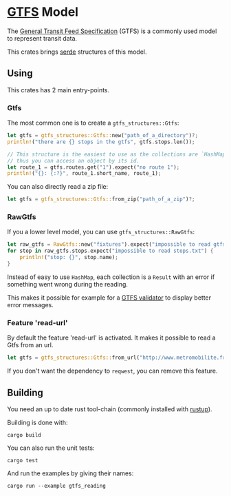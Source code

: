 # [GTFS](https://gtfs.org/) Model

The [General Transit Feed Specification](https://gtfs.org/) (GTFS) is a commonly used model to represent transit data.

This crates brings [serde](https://serde.rs) structures of this model.

## Using

This crates has 2 main entry-points.

### Gtfs
The most common one is to create a `gtfs_structures::Gtfs`:

```rust
let gtfs = gtfs_structures::Gtfs::new("path_of_a_directory")?;
println!("there are {} stops in the gtfs", gtfs.stops.len());

// This structure is the easiest to use as the collections are `HashMap`,
// thus you can access an object by its id.
let route_1 = gtfs.routes.get("1").expect("no route 1");
println!("{}: {:?}", route_1.short_name, route_1);
```

You can also directly read a zip file:

```rust
let gtfs = gtfs_structures::Gtfs::from_zip("path_of_a_zip")?;
```
### RawGtfs

If you a lower level model, you can use `gtfs_structures::RawGtfs`:

```rust
let raw_gtfs = RawGtfs::new("fixtures").expect("impossible to read gtfs");
for stop in raw_gtfs.stops.expect("impossible to read stops.txt") {
    println!("stop: {}", stop.name);
}
```

Instead of easy to use `HashMap`, each collection is a `Result` with an error if something went wrong during the reading.

This makes it possible for example for a [GTFS validator](https://github.com/etalab/transport-validator/) to display better error messages.

### Feature 'read-url'

By default the feature 'read-url' is activated. It makes it possible to read a Gtfs from an url.

```rust
let gtfs = gtfs_structures::Gtfs::from_url("http://www.metromobilite.fr/data/Horaires/SEM-GTFS.zip")?;
```

If you don't want the dependency to `reqwest`, you can remove this feature.

## Building

You need an up to date rust tool-chain (commonly installed with [rustup](https://rustup.rs/)).

Building is done with:

`cargo build`

You can also run the unit tests:

`cargo test`

And run the examples by giving their names:

`cargo run --example gtfs_reading`


